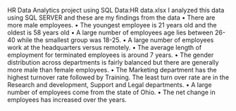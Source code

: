 HR Data Analytics project using SQL
Data:HR data.xlsx
I analyzed this data using SQL SERVER and these are my findings from the data
•	There are more male employees.
•	The youngest employee is 21 years old and the oldest is 58 years old
•	A large number of employees age lies between 26-40 while the smallest group was 18-25.
•	A large number of employees work at the headquarters versus remotely.
•	The average length of employment for terminated employees is around 7 years.
•	The gender distribution across departments is fairly balanced but there are generally more male than female employees.
•	The Marketing department has the highest turnover rate followed by Training. The least turn over rate are in the Research and development, Support and Legal departments.
•	A large number of employees come from the state of Ohio.
•	The net change in employees has increased over the years.


